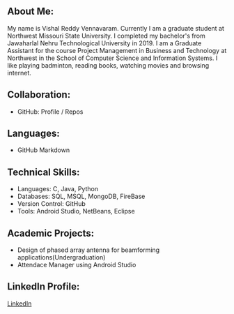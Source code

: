 ## About Me:

  My name is Vishal Reddy Vennavaram. Currently I am a graduate student at Northwest Missouri State University. I completed my bachelor's from Jawaharlal Nehru Technological University in 2019. I am a Graduate Assistant for the course Project Management in Business and Technology at Northwest in the School of Computer Science and Information Systems.
I like playing badminton, reading books, watching movies and browsing internet.

## Collaboration:

- GitHub: Profile / Repos

## Languages:

- GitHub Markdown

## Technical Skills:
 
 - Languages: C, Java, Python
 - Databases: SQL, MSQL, MongoDB, FireBase
 - Version Control: GitHub
 - Tools: Android Studio, NetBeans, Eclipse
 
 ## Academic Projects:
 
 - Design of phased array antenna for beamforming applications(Undergraduation)
 - Attendace Manager using Android Studio
 
 ## LinkedIn Profile:
 
 [LinkedIn](www.linkedin.com/in/vishalreddyvennavaram)
 
 
